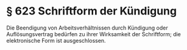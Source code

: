# § 623 Schriftform der Kündigung
Die Beendigung von Arbeitsverhältnissen durch Kündigung oder Auflösungsvertrag bedürfen zu ihrer Wirksamkeit der Schriftform; die elektronische Form ist ausgeschlossen.